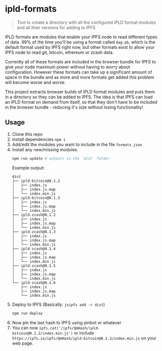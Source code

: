# ipld-formats

> Tool to create a directory with all the configured IPLD format modules and all their versions for adding to IPFS

IPLD formats are modules that enable your IPFS node to read different types of data. 99% of the time you'll be using a format called `dag-pb`, which is the default format used by IPFS right now, but other formats exist to allow your IPFS node to read git, bitcoin, ethereum or zcash data.

Currently all of these formats are included in the browser bundle for IPFS to give your node maximum power without having to worry about configuration. However these formats can take up a significant amount of space in the bundle and as more and more formats get added this problem will become worse and worse.

This project extracts browser builds of IPLD format modules and puts them in a directory so they can be added to IPFS. The idea is that IPFS can load an IPLD format on demand from itself, so that they don't have to be included in the browser bundle - reducing it's size without losing functionality!

## Usage

1. Clone this repo
1. Install dependencies `npm i`
1. Add/edit the modules you want to include in the file `formats.json`
1. Install any new/missing modules
    ```sh
    npm run update # outputs to the `dist` folder
    ```
    Example output:
    ```
    dist
    ├── ipld-bitcoin@0.1.2
    │   ├── index.js
    │   ├── index.js.map
    │   └── index.min.js
    ├── ipld-bitcoin@0.1.3
    │   ├── index.js
    │   ├── index.js.map
    │   └── index.min.js
    ├── ipld-zcash@0.1.2
    │   ├── index.js
    │   ├── index.js.map
    │   └── index.min.js
    ├── ipld-zcash@0.1.3
    │   ├── index.js
    │   ├── index.js.map
    │   └── index.min.js
    ├── ipld-zcash@0.1.4
    │   ├── index.js
    │   ├── index.js.map
    │   └── index.min.js
    ├── ipld-zcash@0.1.5
    │   ├── index.js
    │   ├── index.js.map
    │   └── index.min.js
    └── ipld-zcash@0.1.6
        ├── index.js
        ├── index.js.map
        └── index.min.js
    ```
1. Deploy to IPFS (Basically: `jsipfs add -r dist`)
    ```sh
    npm run deploy
    ```
1. Now pin the last hash to IPFS using pinbot or whatever
1. You can now `ipfs.cat('/ipfs/QmHash/ipld-bitcoin@0.1.2/index.min.js')` or include `https://ipfs.io/ipfs/QmHash/ipld-bitcoin@0.1.2/index.min.js` on your web page.
